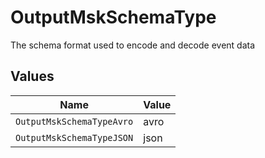 # OutputMskSchemaType

The schema format used to encode and decode event data


## Values

| Name                      | Value                     |
| ------------------------- | ------------------------- |
| `OutputMskSchemaTypeAvro` | avro                      |
| `OutputMskSchemaTypeJSON` | json                      |